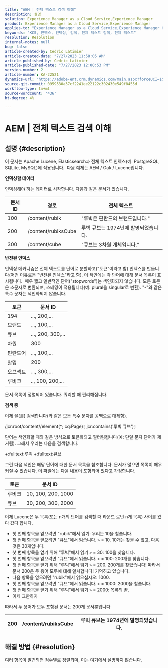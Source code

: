 ```yaml
---
title: "AEM | 전체 텍스트 검색 이해"
description: 설명
solution: Experience Manager as a Cloud Service,Experience Manager
product: Experience Manager as a Cloud Service,Experience Manager
applies-to: "Experience Manager as a Cloud Service,Experience Manager 6.5"
keywords: "KCS, 인덱스, 인덱싱, 검색, 전체 텍스트 검색, 전체 텍스트"
resolution: Resolution
internal-notes: null
bug: false
article-created-by: Cedric Latimier
article-created-date: "7/27/2023 11:58:05 AM"
article-published-by: Cedric Latimier
article-published-date: "7/27/2023 12:00:53 PM"
version-number: 2
article-number: KA-22521
dynamics-url: "https://adobe-ent.crm.dynamics.com/main.aspx?forceUCI=1&pagetype=entityrecord&etn=knowledgearticle&id=0bffe5d6-742c-ee11-bdf4-6045bd006239"
source-git-commit: 0959530a37cf2241ee22122c302430e549f8455d
workflow-type: tm+mt
source-wordcount: '436'
ht-degree: 4%

---
```


# AEM | 전체 텍스트 검색 이해

## 설명 {#description}


이 문서는 Apache Lucene, Elasticsearch과 전체 텍스트 인덱스(예: PostgreSQL, SQLite, MySQL)에 적용됩니다. 
다음 예제는 AEM / Oak / Lucene입니다.

<b>인덱싱할 데이터</b>

인덱싱해야 하는 데이터로 시작합니다. 다음과 같은 문서가 있습니다.


| <b>문서 ID</b> | <b>경로</b> | <b>전체 텍스트</b> |
| --- | --- | --- |
| 100 | /content/rubik | &quot;루빅은 핀란드의 브랜드입니다.&quot; |
| 200 | /content/rubiksCube | 루빅 큐브는 1974년에 발명되었습니다. |
| 300 | /content/cube | &quot;큐브는 3차원 개체입니다.&quot; |


<b>반전된 인덱스</b>

인덱싱 메커니즘은 전체 텍스트를 단어로 분할하고(&quot;토큰&quot;이라고 함) 인덱스를 만듭니다(어떤 이유로든 &quot;반전된 인덱스&quot;라고 함). 이 색인에는 각 단어에 대해 문서 목록이 표시됩니다. 
매우 짧고 일반적인 단어(&quot;stopwords&quot;)는 색인화되지 않습니다. 모든 토큰은 소문자로 변환되며, 스테밍이 적용됩니다(예: plural을 singular로 변환).
&quot;-&quot;와 같은 특수 문자는 색인화되지 않습니다.


| <b>토큰</b> | <b>문서 ID</b> |
| --- | --- |
| 194 | ..., 200,... |
| 브랜드 | ..., 100,... |
| 큐브 | ..., 200, 300,... |
| 차원 | 300 |
| 핀란드어 | ..., 100,... |
| 발명 | 200 |
| 오브젝트 | ..., 300,... |
| 루비크 | .., 100, 200,... |


문서 목록이 정렬되어 있습니다. 쿼리할 때 편리해집니다.

<b>검색 중</b>

이제 을(를) 검색합니다(와 같은 모든 특수 문자를 공백으로 대체함).

/jcr:root/content//element(\*; cq:Page)`[` jcr:contains(&#39;루빅 큐브&#39;)`]`

단어는 색인화할 때와 같은 방식으로 토큰화되고 필터링됩니다(예: 단일 문자 단어가 제거됨). 그래서 우리는 다음을 검색합니다.

+:fulltext:루빅 +:fulltext:큐브

그런 다음 색인은 해당 단어에 대한 문서 목록을 참조합니다. 문서가 많으면 목록이 매우 커질 수 있습니다. 이 파일에는 다음 내용이 포함되어 있다고 가정합니다.


| <b>토큰</b> | <b>문서 ID</b> |
| --- | --- |
| 루비크 | 10, 100, 200, 1000 |
| 큐브 | 30, 200, 300, 2000 |


이제 Lucene은 두 목록(또는 n개의 단어를 검색할 때 라운드 로빈 n개 목록) 사이를 왔다 갔다 합니다.

- 첫 번째 항목을 얻으려면 &quot;rubik&quot;에서 읽기: 우리는 10을 찾습니다.
- 첫 번째 항목을 얻으려면 &quot;큐브&quot;에서 읽습니다. `>` = 10. 10개는 찾을 수 없고, 다음 것은 30개입니다.
- 첫 번째 항목을 얻기 위해 &quot;루빅&quot;에서 읽기 `>` = 30: 100을 찾습니다.
- 첫 번째 항목을 얻으려면 &quot;큐브&quot;에서 읽습니다. `>` = 100: 200개를 찾습니다.
- 첫 번째 항목을 얻기 위해 &quot;루빅&quot;에서 읽기 `>` = 200. 200개를 찾았습니다! 따라서 문서 200은 두 용어 모두에 대해 일치합니다! 기억하고 있습니다.
- 다음 항목을 얻으려면 &quot;rubik&quot;에서 읽으십시오: 1000.
- 첫 번째 항목을 얻으려면 &quot;큐브&quot;에서 읽습니다. `>` = 1000: 2000을 찾습니다.
- 첫 번째 항목을 얻기 위해 &quot;루빅&quot;에서 읽기 `>` = 2000: 목록의 끝.
- 이제 그만하자


따라서 두 용어가 모두 포함된 문서는 200개 문서뿐입니다


| 200 | /content/rubiksCube | 루빅 큐브는 1974년에 발명되었습니다. |
| --- | --- | --- |



## 해결 방법 {#resolution}


여러 항목이 발견되면 점수별로 정렬되며, 이는 여기에서 설명하지 않습니다.
